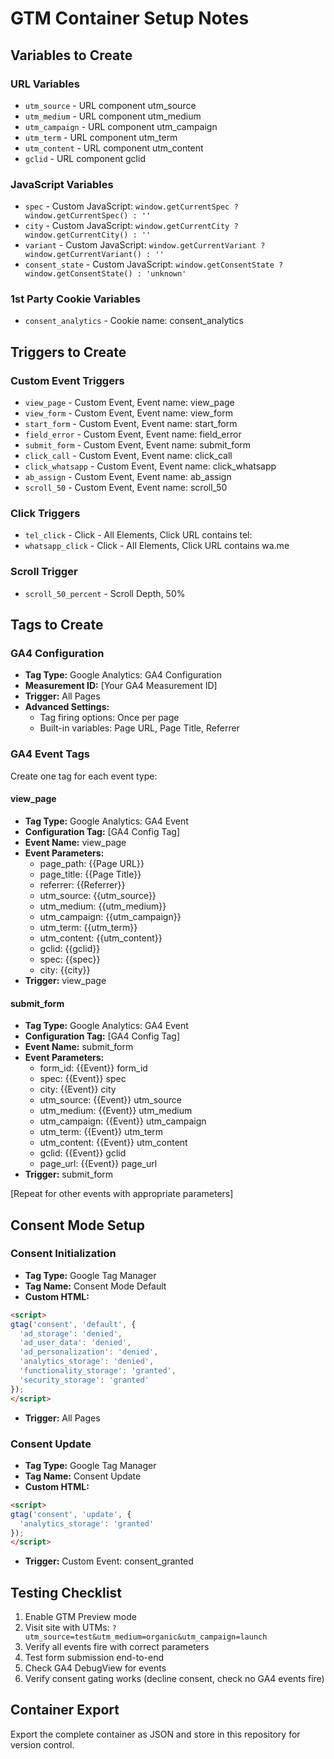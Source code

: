 # GTM Container Setup Notes

## Variables to Create

### URL Variables
- `utm_source` - URL component utm_source
- `utm_medium` - URL component utm_medium  
- `utm_campaign` - URL component utm_campaign
- `utm_term` - URL component utm_term
- `utm_content` - URL component utm_content
- `gclid` - URL component gclid

### JavaScript Variables
- `spec` - Custom JavaScript: `window.getCurrentSpec ? window.getCurrentSpec() : ''`
- `city` - Custom JavaScript: `window.getCurrentCity ? window.getCurrentCity() : ''`
- `variant` - Custom JavaScript: `window.getCurrentVariant ? window.getCurrentVariant() : ''`
- `consent_state` - Custom JavaScript: `window.getConsentState ? window.getConsentState() : 'unknown'`

### 1st Party Cookie Variables
- `consent_analytics` - Cookie name: consent_analytics

## Triggers to Create

### Custom Event Triggers
- `view_page` - Custom Event, Event name: view_page
- `view_form` - Custom Event, Event name: view_form
- `start_form` - Custom Event, Event name: start_form
- `field_error` - Custom Event, Event name: field_error
- `submit_form` - Custom Event, Event name: submit_form
- `click_call` - Custom Event, Event name: click_call
- `click_whatsapp` - Custom Event, Event name: click_whatsapp
- `ab_assign` - Custom Event, Event name: ab_assign
- `scroll_50` - Custom Event, Event name: scroll_50

### Click Triggers
- `tel_click` - Click - All Elements, Click URL contains tel:
- `whatsapp_click` - Click - All Elements, Click URL contains wa.me

### Scroll Trigger
- `scroll_50_percent` - Scroll Depth, 50%

## Tags to Create

### GA4 Configuration
- **Tag Type:** Google Analytics: GA4 Configuration
- **Measurement ID:** [Your GA4 Measurement ID]
- **Trigger:** All Pages
- **Advanced Settings:** 
  - Tag firing options: Once per page
  - Built-in variables: Page URL, Page Title, Referrer

### GA4 Event Tags
Create one tag for each event type:

#### view_page
- **Tag Type:** Google Analytics: GA4 Event
- **Configuration Tag:** [GA4 Config Tag]
- **Event Name:** view_page
- **Event Parameters:**
  - page_path: {{Page URL}}
  - page_title: {{Page Title}}
  - referrer: {{Referrer}}
  - utm_source: {{utm_source}}
  - utm_medium: {{utm_medium}}
  - utm_campaign: {{utm_campaign}}
  - utm_term: {{utm_term}}
  - utm_content: {{utm_content}}
  - gclid: {{gclid}}
  - spec: {{spec}}
  - city: {{city}}
- **Trigger:** view_page

#### submit_form
- **Tag Type:** Google Analytics: GA4 Event
- **Configuration Tag:** [GA4 Config Tag]
- **Event Name:** submit_form
- **Event Parameters:**
  - form_id: {{Event}} form_id
  - spec: {{Event}} spec
  - city: {{Event}} city
  - utm_source: {{Event}} utm_source
  - utm_medium: {{Event}} utm_medium
  - utm_campaign: {{Event}} utm_campaign
  - utm_term: {{Event}} utm_term
  - utm_content: {{Event}} utm_content
  - gclid: {{Event}} gclid
  - page_url: {{Event}} page_url
- **Trigger:** submit_form

[Repeat for other events with appropriate parameters]

## Consent Mode Setup

### Consent Initialization
- **Tag Type:** Google Tag Manager
- **Tag Name:** Consent Mode Default
- **Custom HTML:**
```html
<script>
gtag('consent', 'default', {
  'ad_storage': 'denied',
  'ad_user_data': 'denied', 
  'ad_personalization': 'denied',
  'analytics_storage': 'denied',
  'functionality_storage': 'granted',
  'security_storage': 'granted'
});
</script>
```
- **Trigger:** All Pages

### Consent Update
- **Tag Type:** Google Tag Manager
- **Tag Name:** Consent Update
- **Custom HTML:**
```html
<script>
gtag('consent', 'update', {
  'analytics_storage': 'granted'
});
</script>
```
- **Trigger:** Custom Event: consent_granted

## Testing Checklist

1. Enable GTM Preview mode
2. Visit site with UTMs: `?utm_source=test&utm_medium=organic&utm_campaign=launch`
3. Verify all events fire with correct parameters
4. Test form submission end-to-end
5. Check GA4 DebugView for events
6. Verify consent gating works (decline consent, check no GA4 events fire)

## Container Export

Export the complete container as JSON and store in this repository for version control.
